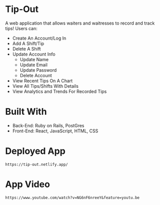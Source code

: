 # Tip-Out

A web application that allows waiters and waitresses to record and track tips! 
Users can:
- Create An Account/Log In
- Add A Shift/Tip
- Delete A Shift
- Update Account Info
    - Update Name
    - Update Email
    - Update Password
    - Delete Account
- View Recent Tips On A Chart
- View All Tips/Shifts With Details
- View Analytics and Trends For Recorded Tips

# Built With

- Back-End: Ruby on Rails, PostGres
- Front-End: React, JavaScript, HTML, CSS

# Deployed App
    https://tip-out.netlify.app/

# App Video 
    https://www.youtube.com/watch?v=NG6nF6nreeY&feature=youtu.be